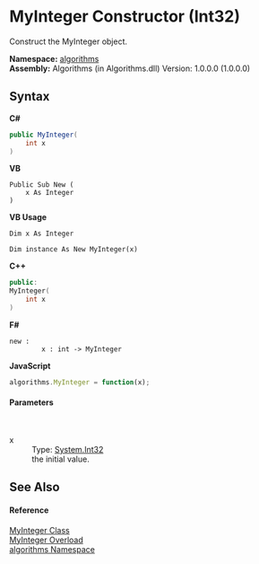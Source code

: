 # MyInteger Constructor (Int32)
 

Construct the MyInteger object.

**Namespace:**&nbsp;<a href="82f88b43-fdc9-bc99-9558-75fce96d448f">algorithms</a><br />**Assembly:**&nbsp;Algorithms (in Algorithms.dll) Version: 1.0.0.0 (1.0.0.0)

## Syntax

**C#**<br />
``` C#
public MyInteger(
	int x
)
```

**VB**<br />
``` VB
Public Sub New ( 
	x As Integer
)
```

**VB Usage**<br />
``` VB Usage
Dim x As Integer

Dim instance As New MyInteger(x)
```

**C++**<br />
``` C++
public:
MyInteger(
	int x
)
```

**F#**<br />
``` F#
new : 
        x : int -> MyInteger
```

**JavaScript**<br />
``` JavaScript
algorithms.MyInteger = function(x);
```


#### Parameters
&nbsp;<dl><dt>x</dt><dd>Type: <a href="http://msdn2.microsoft.com/en-us/library/td2s409d" target="_blank">System.Int32</a><br />the initial value.</dd></dl>

## See Also


#### Reference
<a href="b18f54b2-0848-5235-8447-fbc0cccfd75e">MyInteger Class</a><br /><a href="cf6f10ac-f9af-0a08-878c-6455621b9dcf">MyInteger Overload</a><br /><a href="82f88b43-fdc9-bc99-9558-75fce96d448f">algorithms Namespace</a><br />